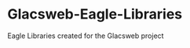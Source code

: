 Glacsweb-Eagle-Libraries
========================

Eagle Libraries created for the Glacsweb project
